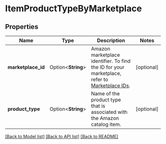 # ItemProductTypeByMarketplace

## Properties

Name | Type | Description | Notes
------------ | ------------- | ------------- | -------------
**marketplace_id** | Option<**String**> | Amazon marketplace identifier. To find the ID for your marketplace, refer to [Marketplace IDs](https://developer-docs.amazon.com/sp-api/docs/marketplace-ids). | [optional]
**product_type** | Option<**String**> | Name of the product type that is associated with the Amazon catalog item. | [optional]

[[Back to Model list]](../README.md#documentation-for-models) [[Back to API list]](../README.md#documentation-for-api-endpoints) [[Back to README]](../README.md)


